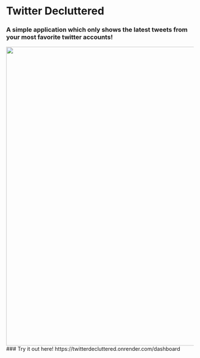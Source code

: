 # Twitter Decluttered
### A simple application which only shows the latest tweets from your most favorite twitter accounts!
<img src="https://media.giphy.com/media/x9dnscxCvnkzAWRHR0/giphy.gif" width="1000" height="800" />
### Try it out here! https://twitterdecluttered.onrender.com/dashboard
